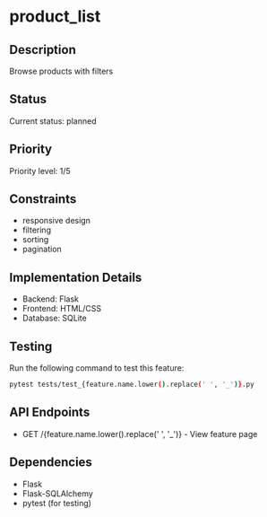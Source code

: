 # product_list

## Description
Browse products with filters

## Status
Current status: planned

## Priority
Priority level: 1/5

## Constraints
- responsive design
- filtering
- sorting
- pagination

## Implementation Details
- Backend: Flask
- Frontend: HTML/CSS
- Database: SQLite

## Testing
Run the following command to test this feature:
```bash
pytest tests/test_{feature.name.lower().replace(' ', '_')}.py
```

## API Endpoints
- GET /{feature.name.lower().replace(' ', '_')} - View feature page

## Dependencies
- Flask
- Flask-SQLAlchemy
- pytest (for testing)

